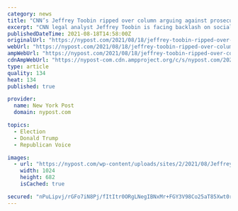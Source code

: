 ```yaml
---
category: news
title: "CNN’s Jeffrey Toobin ripped over column arguing against prosecuting Trump"
excerpt: "CNN legal analyst Jeffrey Toobin is facing backlash on social media over a column urging Attorney General Merrick Garland not to seek criminal prosecution of former"
publishedDateTime: 2021-08-18T14:58:00Z
originalUrl: "https://nypost.com/2021/08/18/jeffrey-toobin-ripped-over-column-arguing-against-prosecuting-trump/"
webUrl: "https://nypost.com/2021/08/18/jeffrey-toobin-ripped-over-column-arguing-against-prosecuting-trump/"
ampWebUrl: "https://nypost.com/2021/08/18/jeffrey-toobin-ripped-over-column-arguing-against-prosecuting-trump/amp/"
cdnAmpWebUrl: "https://nypost-com.cdn.ampproject.org/c/s/nypost.com/2021/08/18/jeffrey-toobin-ripped-over-column-arguing-against-prosecuting-trump/amp/"
type: article
quality: 134
heat: 134
published: true

provider:
  name: New York Post
  domain: nypost.com

topics:
  - Election
  - Donald Trump
  - Republican Voice

images:
  - url: "https://nypost.com/wp-content/uploads/sites/2/2021/08/Jeffrey-Toobin-03.jpg?quality=90&strip=all&w=1024"
    width: 1024
    height: 682
    isCached: true

secured: "nPuLipvj/rGFo7iN8Pj/fItItr0ORgLNegIBNxMr+FGY3V98Co25aT85Xwt0rGtnr2uFULXf5oT9Yr0OYlFY+a+gwIqm49Z73MwisJwlnxL5a4agY3pSUb2aB1zKkQpmphg8TJyJoev9/JunFYtlanm0WVGt+SHPBtvbS8nG0KsJWTIVaPLFQahwRR3IJjEkw2LaTARjfQVF+JGd2NKLZyILk0/uNAHMJNXoOXSCRSNFN4bedWClLFOfFYKA+B/UTIrZKc7H3zUrTkBLyIgrjLohsyEGC9OiF3FIoKvbKq2cCTlusZInvP3zovRcLVTvg4lYwpIy9vM7ViGZJ6kkVJcPFoTmI0cA/HPlly9AjZQ=;eDfto2imjxAs9GPL60be7A=="
---
```


